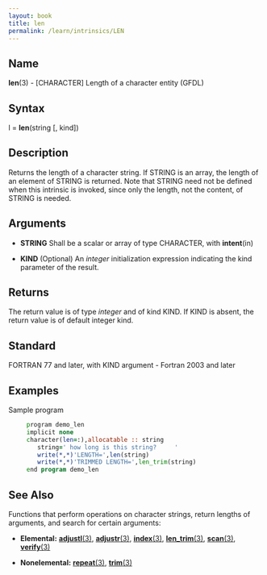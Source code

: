 ```yaml
---
layout: book
title: len
permalink: /learn/intrinsics/LEN
---
```

## __Name__

__len__(3) - \[CHARACTER\] Length of a character entity
(GFDL)

## __Syntax__

l = __len__(string \[, kind\])

## __Description__

Returns the length of a character string. If STRING is an array, the
length of an element of STRING is returned. Note that STRING need not be
defined when this intrinsic is invoked, since only the length, not the
content, of STRING is needed.

## __Arguments__

  - __STRING__
    Shall be a scalar or array of type CHARACTER, with __intent__(in)

  - __KIND__
    (Optional) An _integer_ initialization expression indicating the kind
    parameter of the result.

## __Returns__

The return value is of type _integer_ and of kind KIND. If KIND is absent,
the return value is of default integer kind.

## __Standard__

FORTRAN 77 and later, with KIND argument - Fortran 2003 and later

## __Examples__

Sample program

```fortran
     program demo_len
     implicit none
     character(len=:),allocatable :: string
        string=' how long is this string?     '
        write(*,*)'LENGTH=',len(string)
        write(*,*)'TRIMMED LENGTH=',len_trim(string)
     end program demo_len
```

## __See Also__

Functions that perform operations on character strings, return lengths
of arguments, and search for certain arguments:

  - __Elemental:__
    [__adjustl__(3)](ADJUSTL), [__adjustr__(3)](ADJUSTR), [__index__(3)](INDEX), [__len\_trim__(3)](LEN_TRIM),
    [__scan__(3)](SCAN), [__verify__(3)](VERIFY)

  - __Nonelemental:__
    [__repeat__(3)](REPEAT), [__trim__(3)](TRIM)
